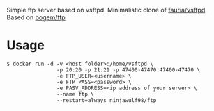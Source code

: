 Simple ftp server based on vsftpd.
Minimalistic clone of [fauria/vsftpd](https://hub.docker.com/r/fauria/vsftpd/).
Based on [bogem/ftp](https://github.com/bogem/dockerfiles/tree/master/ftp)

# Usage
	$ docker run -d -v <host folder>:/home/vsftpd \
					-p 20:20 -p 21:21 -p 47400-47470:47400-47470 \
					-e FTP_USER=<username> \
					-e FTP_PASS=<password> \
					-e PASV_ADDRESS=<ip address of your server> \
					--name ftp \
					--restart=always ninjawulf98/ftp
